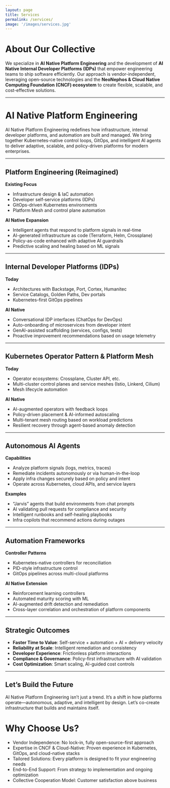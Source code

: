 ```yaml
---
layout: page
title: Services 
permalink: /services/
image: '/images/services.jpg'
---
```


# About Our Collective

We specialize in **AI Native Platform Engineering** and the development of **AI Native Internal Developer Platforms (IDPs)** that empower engineering teams to ship software efficiently. Our approach is vendor-independent, leveraging open-source technologies and the **NeoNephos & Cloud Native Computing Foundation (CNCF) ecosystem** to create flexible, scalable, and cost-effective solutions.


***

# AI Native Platform Engineering

AI Native Platform Engineering redefines how infrastructure, internal developer platforms, and automation are built and managed. We bring together Kubernetes-native control loops, GitOps, and intelligent AI agents to deliver adaptive, scalable, and policy-driven platforms for modern enterprises.

---

## Platform Engineering (Reimagined)

**Existing Focus**  
- Infrastructure design & IaC automation  
- Developer self‑service platforms (IDPs)  
- GitOps-driven Kubernetes environments  
- Platform Mesh and control plane automation  

**AI Native Expansion**  
- Intelligent agents that respond to platform signals in real-time  
- AI-generated infrastructure as code (Terraform, Helm, Crossplane)  
- Policy-as-code enhanced with adaptive AI guardrails  
- Predictive scaling and healing based on ML signals

---

## Internal Developer Platforms (IDPs)

**Today**  
- Architectures with Backstage, Port, Cortex, Humanitec  
- Service Catalogs, Golden Paths, Dev portals  
- Kubernetes-first GitOps pipelines  

**AI Native**  
- Conversational IDP interfaces (ChatOps for DevOps)  
- Auto-onboarding of microservices from developer intent  
- GenAI-assisted scaffolding (services, configs, tests)  
- Proactive improvement recommendations based on usage telemetry

---

## Kubernetes Operator Pattern & Platform Mesh

**Today**  
- Operator ecosystems: Crossplane, Cluster API, etc.  
- Multi-cluster control planes and service meshes (Istio, Linkerd, Cilium)  
- Mesh lifecycle automation  

**AI Native**  
- AI-augmented operators with feedback loops  
- Policy-driven placement & AI-informed autoscaling  
- Multi-tenant mesh routing based on workload predictions  
- Resilient recovery through agent-based anomaly detection

---

## Autonomous AI Agents

**Capabilities**  
- Analyze platform signals (logs, metrics, traces)  
- Remediate incidents autonomously or via human-in-the-loop  
- Apply infra changes securely based on policy and intent  
- Operate across Kubernetes, cloud APIs, and service layers

**Examples**  
- “Jarvis” agents that build environments from chat prompts  
- AI validating pull requests for compliance and security  
- Intelligent runbooks and self-healing playbooks  
- Infra copilots that recommend actions during outages

---

## Automation Frameworks

**Controller Patterns**  
- Kubernetes-native controllers for reconciliation  
- PID-style infrastructure control  
- GitOps pipelines across multi-cloud platforms  

**AI Native Extension**  
- Reinforcement learning controllers  
- Automated maturity scoring with ML  
- AI-augmented drift detection and remediation  
- Cross-layer correlation and orchestration of platform components

---

## Strategic Outcomes

- **Faster Time to Value**: Self-service + automation + AI = delivery velocity  
- **Reliability at Scale**: Intelligent remediation and consistency  
- **Developer Experience**: Frictionless platform interactions  
- **Compliance & Governance**: Policy-first infrastructure with AI validation  
- **Cost Optimization**: Smart scaling, AI-guided cost controls

---

## Let’s Build the Future

AI Native Platform Engineering isn’t just a trend. It’s a shift in how platforms operate—autonomous, adaptive, and intelligent by design. Let’s co-create infrastructure that builds and maintains itself.

# Why Choose Us?
- Vendor Independence: No lock-in, fully open-source-first approach
- Expertise in CNCF & Cloud-Native: Proven experience in Kubernetes, GitOps, and cloud-native stacks
- Tailored Solutions: Every platform is designed to fit your engineering needs
- End-to-End Support: From strategy to implementation and ongoing optimization
- Collective Cooperation Model: Customer satisfaction above business
